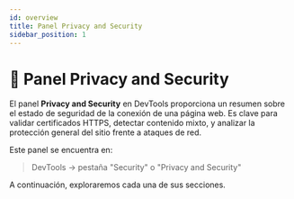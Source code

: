 ```yaml
---
id: overview
title: Panel Privacy and Security
sidebar_position: 1
---
```


# 🔐 Panel Privacy and Security

El panel **Privacy and Security** en DevTools proporciona un resumen sobre el estado de seguridad de la conexión de una página web. Es clave para validar certificados HTTPS, detectar contenido mixto, y analizar la protección general del sitio frente a ataques de red.

Este panel se encuentra en:

> DevTools → pestaña "Security" o "Privacy and Security"

A continuación, exploraremos cada una de sus secciones.
